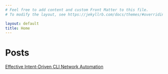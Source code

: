 ```yaml
---
# Feel free to add content and custom Front Matter to this file.
# To modify the layout, see https://jekyllrb.com/docs/themes/#overriding-theme-defaults

layout: default
title: Home
---
```


# Posts
[Effective Intent-Driven CLI Network Automation](https://matman26.github.io/posts/intent-based-automation)
